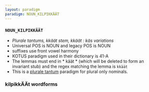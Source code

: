 ```yaml
---
layout: paradigm
paradigm: NOUN_KILPIKKÄÄT
---
```

### ` NOUN_KILPIKKÄÄT `

* _Plurale tantums, kkäät stem, kkäät : käs variations_
* Universal POS is NOUN and legacy POS is NOUN
* suffixes use front vowel harmony
* KOTUS paradigm used in their dictionary is 41-A
* The lemmas must end in * käät * (which will be deleted to form an invariant stub) and the regex matching the lemma is ` kkäät `
* This is a [plurale tantum](https://en.wikipedia.org/wiki/Plurale_tantum) paradigm for plural only nominals.

### kilpikkÄÄt wordforms


